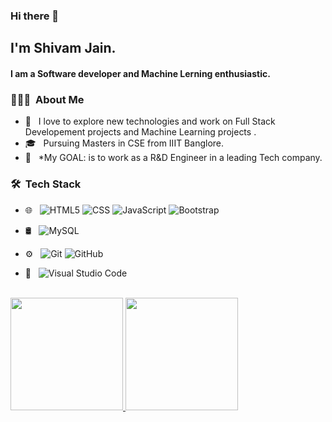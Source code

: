 ### Hi there 👋

<h2>I'm Shivam Jain.</h2>
<h4>I am a Software developer and Machine Lerning enthusiastic.</h4>



<h3> 👨🏻‍💻 &nbsp;About Me </h3>

- 🤔 &nbsp; I love to explore new technologies and work on Full Stack Developement projects and Machine Learning projects .
- 🎓 &nbsp; Pursuing Masters in CSE from IIIT Banglore.
- 🔌 &nbsp; *My GOAL: is to work as a R&D Engineer in a leading Tech company. 

<h3> 🛠 &nbsp;Tech Stack</h3>

- 🌐 &nbsp;
  ![HTML5](https://img.shields.io/badge/-HTML5-333333?style=flat&logo=HTML5)
  ![CSS](https://img.shields.io/badge/-CSS-333333?style=flat&logo=CSS3&logoColor=1572B6)
  ![JavaScript](https://img.shields.io/badge/-JavaScript-333333?style=flat&logo=javascript) 
   ![Bootstrap](https://img.shields.io/badge/-Bootstrap-333333?style=flat&logo=bootstrap&logoColor=563D7C)
 
 
- 🛢 &nbsp;
  ![MySQL](https://img.shields.io/badge/-MySQL-333333?style=flat&logo=mysql)
- ⚙️ &nbsp;
  ![Git](https://img.shields.io/badge/-Git-333333?style=flat&logo=git)
  ![GitHub](https://img.shields.io/badge/-GitHub-333333?style=flat&logo=github)
- 🔧 &nbsp;
  ![Visual Studio Code](https://img.shields.io/badge/-Visual%20Studio%20Code-333333?style=flat&logo=visual-studio-code&logoColor=007ACC)
  
<br/>


<a href="https://github.com/pparth27743">
  <img height="180em" src="https://github-readme-stats.vercel.app/api?username=shivam228&theme=buefy&show_icons=true" />
  <img height="180em" src="https://github-readme-stats.vercel.app/api/top-langs/?username=shivam228&theme=buefy&layout=compact" />
</a>

<br/>

